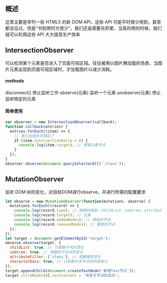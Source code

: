 ## 概述

这里主要是举列一些 HTML5 的新 DOM API，这些 API 可能平时很少用到，甚至都没见过，但是“书到用时方恨少”，我们还是需要先积累，当真的用的时候，我们就可以利用这些 API 大大提高生产效率

## IntersectionObserver

可以检测某个元素是否进入了页面可视区域。往往被用以图片懒加载的场景，当图片元素出现到页面可视区域时，才加载图片以减少消耗。

#### methods

disconnect() 停止监听工作
observe(元素) 监听一个元素
unobserve(元素) 停止监听特定的元素

#### 简单使用

```js
var observer = new IntersectionObserver(callback);
function callback(entries) {
  entries.forEach((item) => {
    // 表示出现在可视区了
    if (item.intersectionRatio > 0) {
      console.log(item.target); // 获取元素节点
    }
  });
}
observer.observe(document.querySelectorAll('.class'));
```

## MutationObserver

监听 DOM 树的变化，对目标DOM进行observe，并进行所需的配置要求

```js
let observe = new MutationObserver(function(mutations, observe) {
  mutations.forEach((record) => {
    console.log(record.type); // 观察的类型：childList，subtree，attributeFilter，characterData
    console.log(record.target); // 元素
    console.log(record.addedNodes); // 添加的节点
    console.log(record.removedNodes); // 删除的节点
  });
});
let target = document.getElementById('target');
observe.observe(target, {
  childList: true, // 只观察子代的变化
  subtree: true, // 观察到子孙代的变化
  attributeFilter: ['class'], // 观察属性变化
  characterData: true, // 只观察文本节点的内容变化
});
target.appendChild(document.createTextNode('新增Text节点'));
target.childNodes[0].textContent = '改变子节点的后代';
```
